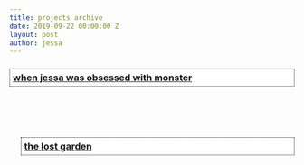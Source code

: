 ```yaml
---
title: projects archive
date: 2019-09-22 00:00:00 Z
layout: post
author: jessa
---
```


<body>
	<p>
<h3 style="background:white; border:1.5px dotted#000000; padding: 5px 5px;"> <a href="/monster.html"><strong>when jessa was obsessed with monster</strong></a> </h3>
<br><br><br>
<h3 style="background:white; border:1.5px dotted#000000; padding: 5px 5px; margin-left: 20px;"> <a href="/lostgarden.html"><strong>the lost garden</strong></a> </h3>
</p>
</body>
